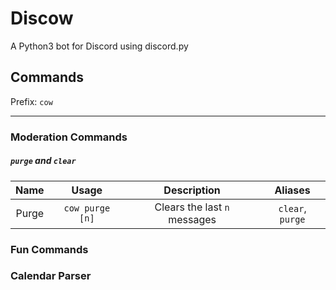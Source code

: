 # Discow
A Python3 bot for Discord using discord.py
## Commands
Prefix: `cow`

----------------
### Moderation Commands
##### `purge` and `clear`

| **Name** | **Usage** | **Description** | **Aliases** |
|:-:|:-:|:-:|:-:|
|Purge|`cow purge [n]`|Clears the last `n` messages|`clear`, `purge`|

### Fun Commands
### Calendar Parser
